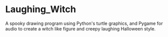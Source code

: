 # Laughing_Witch
A spooky drawing program using Python's turtle graphics, and Pygame for audio to create a witch like figure and creepy laughing Halloween style.
